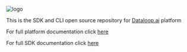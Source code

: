 ![logo](https://mk0dataloop4fni44fjg.kinstacdn.com/wp-content/uploads/2020/03/logo.svg)

This is the SDK and CLI open source repository for [Dataloop.ai](https://dataloop.ai/) platform

For full platform documentation click [here](https://docs.dataloop.ai/docs)

For full SDK documentation click [here](https://console.dataloop.ai/sdk-docs/latest)
